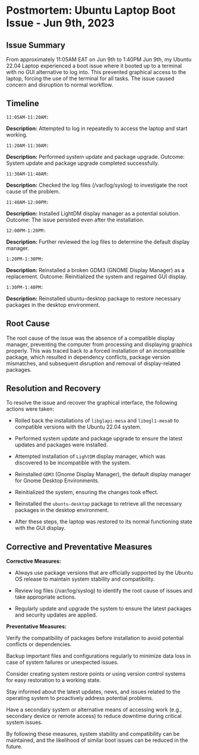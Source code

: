 # Postmortem: Ubuntu Laptop Boot Issue - Jun 9th, 2023

## Issue Summary

From approximately 11:05AM EAT on Jun 9th to 1:40PM Jun 9th, my Ubuntu 22.04 Laptop experienced a boot issue where it booted up to a terminal with no GUI alternative to log into. This prevented graphical access to the laptop, forcing the use of the terminal for all tasks. The issue caused concern and disruption to normal workflow.

## Timeline

`11:05AM-11:20AM:`

**Description:** Attempted to log in repeatedly to access the laptop and start working.

`11:20AM-11:30AM:`

**Description:** Performed system update and package upgrade.
Outcome: System update and package upgrade completed successfully.

`11:30AM-11:40AM:`

**Description:** Checked the log files (/var/log/syslog) to investigate the root cause of the problem.

`11:40AM-12:00PM:`

**Description:** Installed LightDM display manager as a potential solution.
Outcome: The issue persisted even after the installation.

`12:00PM-1:20PM:`

**Description:** Further reviewed the log files to determine the default display manager.

`1:20PM-1:30PM:`

**Description:** Reinstalled a broken GDM3 (GNOME Display Manager) as a replacement.
Outcome: Reinitialized the system and regained GUI display.

`1:30PM-1:40PM:`

**Description:** Reinstalled ubuntu-desktop package to restore necessary packages in the desktop environment.

## Root Cause

The root cause of the issue was the absence of a compatible display manager, preventing the computer from processing and displaying graphics properly. This was traced back to a forced installation of an incompatible package, which resulted in dependency conflicts, package version mismatches, and subsequent disruption and removal of display-related packages.


## Resolution and Recovery

To resolve the issue and recover the graphical interface, the following actions were taken:

* Rolled back the installations of `libglapi-mesa` and `libegl1-mesa0` to compatible versions with the Ubuntu 22.04 system.

* Performed system update and package upgrade to ensure the latest updates and packages were installed.

* Attempted installation of `LightDM` display manager, which was discovered to be incompatible with the system.

* Reinstalled `GDM3` (Gnome Display Manager), the default display manager for Gnome Desktop Environments.

* Reinitialized the system, ensuring the changes took effect.

* Reinstalled the `ubuntu-desktop` package to retrieve all the necessary packages in the desktop environment.

* After these steps, the laptop was restored to its normal functioning state with the GUI display.

## Corrective and Preventative Measures

**Corrective Measures:**

* Always use package versions that are officially supported by the Ubuntu OS release to maintain system stability and compatibility.

* Review log files (/var/log/syslog) to identify the root cause of issues and take appropriate actions.

* Regularly update and upgrade the system to ensure the latest packages and security updates are applied.

**Preventative Measures:**

Verify the compatibility of packages before installation to avoid potential conflicts or dependencies.

Backup important files and configurations regularly to minimize data loss in case of system failures or unexpected issues.

Consider creating system restore points or using version control systems for easy restoration to a working state.

Stay informed about the latest updates, news, and issues related to the operating system to proactively address potential problems.

Have a secondary system or alternative means of accessing work (e.g., secondary device or remote access) to reduce downtime during critical system issues.

By following these measures, system stability and compatibility can be maintained, and the likelihood of similar boot issues can be reduced in the future.
